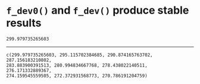 # `f_dev0()` and `f_dev()` produce stable results

    299.979735265603

---

    c(299.979735265603, 295.115702384685, 290.874165763702, 287.156183210802, 
    283.883900391513, 280.994834667768, 278.438022140511, 276.171332889367, 
    274.159545559505, 272.372931568773, 270.786191204759)

